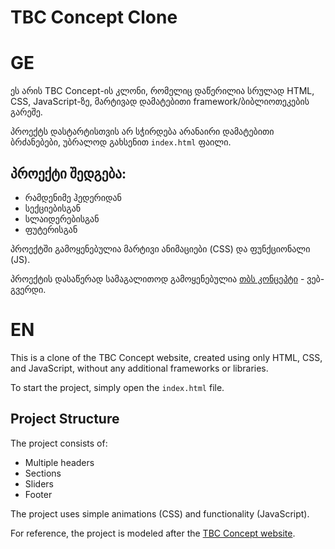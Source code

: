# TBC Concept Clone

# GE

ეს არის TBC Concept-ის კლონი, რომელიც დაწერილია სრულად HTML, CSS, JavaScript-ზე, მარტივად დამატებითი framework/ბიბლიოთეკების გარეშე.

პროექტს დასტარტისთვის არ სჭირდება არანაირი დამატებითი ბრძანებები, უბრალოდ გახსენით `index.html` ფაილი.

## პროექტი შედგება:

- რამდენიმე ჰედერიდან
- სექციებისგან
- სლაიდერებისგან
- ფუტერისგან

პროექტში გამოყენებულია მარტივი ანიმაციები (CSS) და ფუნქციონალი (JS).

პროექტის დასაწერად სამაგალითოდ გამოყენებულია [თბს კონცეპტი](https://tbcconcept.ge/ge) - ვებ-გვერდი.

# EN

This is a clone of the TBC Concept website, created using only HTML, CSS, and JavaScript, without any additional frameworks or libraries.

To start the project, simply open the `index.html` file.

## Project Structure

The project consists of:

- Multiple headers
- Sections
- Sliders
- Footer

The project uses simple animations (CSS) and functionality (JavaScript).

For reference, the project is modeled after the [TBC Concept website](https://tbcconcept.ge/ge).
